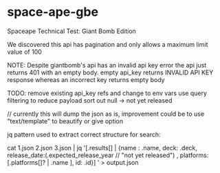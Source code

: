 # space-ape-gbe
Spaceape Technical Test: Giant Bomb Edition

We discovered this api has pagination and only allows a maximum limit value of 100



NOTE:
Despite giantbomb's api has an invalid api key error the api just returns 401 with an empty body.
empty api_key returns INVALID API KEY response whereas an incorrect key returns empty body

TODO:
remove existing api_key refs and change to env vars 
use query filtering to reduce payload
sort out null -> not yet released

// currently this will dump the json as is, improvement could be to use "text/template" to beautify or give option

jq pattern used to extract correct structure for search:

cat 1.json 2.json 3.json | jq  '[.results[] | {name : .name, deck: .deck, release_date:(.expected_release_year // "not yet released") , platforms: [.platforms[]? | .name ], id: .id}] ' > output.json